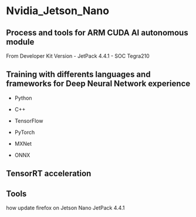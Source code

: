# Nvidia_Jetson_Nano

## Process and tools for ARM CUDA AI autonomous module

From Developer Kit Version - JetPack 4.4.1 - SOC Tegra210

## Training with differents languages and frameworks for Deep Neural Network experience

* Python
* C++

* TensorFlow
* PyTorch
* MXNet
* ONNX

## TensorRT acceleration

## Tools

how update firefox on Jetson Nano JetPack 4.4.1
